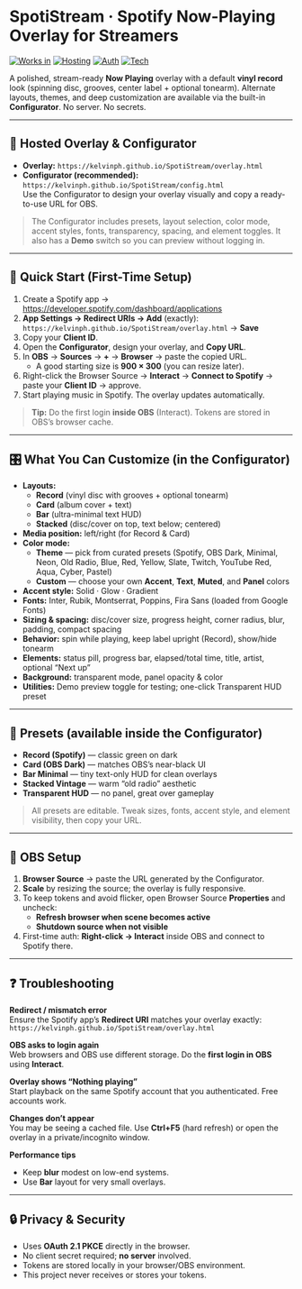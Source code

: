 # SpotiStream · Spotify Now-Playing Overlay for Streamers

[![Works in](https://img.shields.io/badge/OBS-Browser%20Source-6aa84f)](#-obs-setup)
[![Hosting](https://img.shields.io/badge/Hosting-GitHub%20Pages-1da1f2)](#-self-hosting--forks)
[![Auth](https://img.shields.io/badge/Auth-PKCE%20(client-side)-22b455)](#-privacy--security)
[![Tech](https://img.shields.io/badge/HTML-CSS-JS-555)](#-developer-notes)

A polished, stream-ready **Now Playing** overlay with a default **vinyl record** look (spinning disc, grooves, center label + optional tonearm). Alternate layouts, themes, and deep customization are available via the built-in **Configurator**. No server. No secrets.

---

## 🔗 Hosted Overlay & Configurator

- **Overlay:** `https://kelvinph.github.io/SpotiStream/overlay.html`  
- **Configurator (recommended):** `https://kelvinph.github.io/SpotiStream/config.html`  
  Use the Configurator to design your overlay visually and copy a ready-to-use URL for OBS.

> The Configurator includes presets, layout selection, color mode, accent styles, fonts, transparency, spacing, and element toggles. It also has a **Demo** switch so you can preview without logging in.

---

## 🚀 Quick Start (First-Time Setup)

1. Create a Spotify app → <https://developer.spotify.com/dashboard/applications>  
2. **App Settings → Redirect URIs → Add** (exactly):  
   `https://kelvinph.github.io/SpotiStream/overlay.html` → **Save**  
3. Copy your **Client ID**.  
4. Open the **Configurator**, design your overlay, and **Copy URL**.  
5. In **OBS** → **Sources** → **+** → **Browser** → paste the copied URL.  
   - A good starting size is **900 × 300** (you can resize later).  
6. Right-click the Browser Source → **Interact** → **Connect to Spotify** → paste your **Client ID** → approve.  
7. Start playing music in Spotify. The overlay updates automatically.

> **Tip:** Do the first login **inside OBS** (Interact). Tokens are stored in OBS’s browser cache.

---

## 🎛️ What You Can Customize (in the Configurator)

- **Layouts:**  
  - **Record** (vinyl disc with grooves + optional tonearm)  
  - **Card** (album cover + text)  
  - **Bar** (ultra-minimal text HUD)  
  - **Stacked** (disc/cover on top, text below; centered)
- **Media position:** left/right (for Record & Card)
- **Color mode:**  
  - **Theme** — pick from curated presets (Spotify, OBS Dark, Minimal, Neon, Old Radio, Blue, Red, Yellow, Slate, Twitch, YouTube Red, Aqua, Cyber, Pastel)  
  - **Custom** — choose your own **Accent**, **Text**, **Muted**, and **Panel** colors
- **Accent style:** Solid · Glow · Gradient
- **Fonts:** Inter, Rubik, Montserrat, Poppins, Fira Sans (loaded from Google Fonts)
- **Sizing & spacing:** disc/cover size, progress height, corner radius, blur, padding, compact spacing
- **Behavior:** spin while playing, keep label upright (Record), show/hide tonearm
- **Elements:** status pill, progress bar, elapsed/total time, title, artist, optional “Next up”
- **Background:** transparent mode, panel opacity & color
- **Utilities:** Demo preview toggle for testing; one-click Transparent HUD preset

---

## 🧪 Presets (available inside the Configurator)

- **Record (Spotify)** — classic green on dark  
- **Card (OBS Dark)** — matches OBS’s near-black UI  
- **Bar Minimal** — tiny text-only HUD for clean overlays  
- **Stacked Vintage** — warm “old radio” aesthetic  
- **Transparent HUD** — no panel, great over gameplay

> All presets are editable. Tweak sizes, fonts, accent style, and element visibility, then copy your URL.

---

## 🧩 OBS Setup

1. **Browser Source** → paste the URL generated by the Configurator.  
2. **Scale** by resizing the source; the overlay is fully responsive.  
3. To keep tokens and avoid flicker, open Browser Source **Properties** and uncheck:  
   - **Refresh browser when scene becomes active**  
   - **Shutdown source when not visible**  
4. First-time auth: **Right-click → Interact** inside OBS and connect to Spotify there.

---

## ❓ Troubleshooting

**Redirect / mismatch error**  
Ensure the Spotify app’s **Redirect URI** matches your overlay exactly:  
`https://kelvinph.github.io/SpotiStream/overlay.html`

**OBS asks to login again**  
Web browsers and OBS use different storage. Do the **first login in OBS** using **Interact**.

**Overlay shows “Nothing playing”**  
Start playback on the same Spotify account that you authenticated. Free accounts work.

**Changes don’t appear**  
You may be seeing a cached file. Use **Ctrl+F5** (hard refresh) or open the overlay in a private/incognito window.

**Performance tips**  
- Keep **blur** modest on low-end systems.  
- Use **Bar** layout for very small overlays.

---

## 🔒 Privacy & Security

- Uses **OAuth 2.1 PKCE** directly in the browser.  
- No client secret required; **no server** involved.  
- Tokens are stored locally in your browser/OBS environment.  
- This project never receives or stores your tokens.




